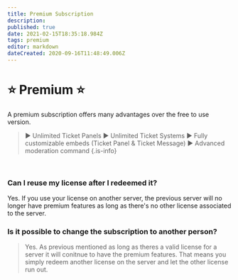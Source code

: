 ```yaml
---
title: Premium Subscription
description: 
published: true
date: 2021-02-15T18:35:18.984Z
tags: premium
editor: markdown
dateCreated: 2020-09-16T11:48:49.006Z
---
```


# ⭐ Premium ⭐
A premium subscription offers many advantages over the free to use version.
>► Unlimited Ticket Panels
>► Unlimited Ticket Systems
>► Fully customizable embeds (Ticket Panel & Ticket Message)
>► Advanced moderation command
{.is-info}


&nbsp;
### Can I reuse my license after I redeemed it?
Yes. If you use your license on another server, the previous server will no longer have premium features as long as there's no other license associated to the server.
&nbsp;
### Is it possible to change the subscription to another person?
> Yes. As previous mentioned as long as theres a valid license for a server it will conitnue to have the premium features. That means you simply redeem another license on the server and let the other license run out.